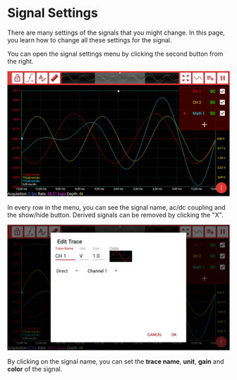 # Signal Settings

There are many settings of the signals that you might change. In this page, you learn how to change all these settings for the signal.

You can open the signal settings menu by clicking the second button from the right.

![Signal Settings Menu](../../../../.gitbook/assets/image%20%282%29.png)

In every row in the menu, you can see the signal name, ac/dc coupling and the show/hide button. Derived signals can be removed by clicking the "X".

![Edit Trace Dialog](../../../../.gitbook/assets/image%20%2882%29.png)

By clicking on the signal name, you can set the **trace name**, **unit**, **gain** and **color** of the signal. 

